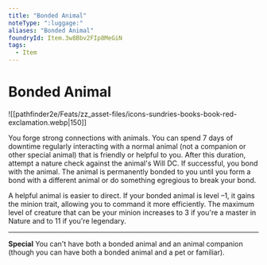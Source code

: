 ```yaml
---
title: "Bonded Animal"
noteType: ":luggage:"
aliases: "Bonded Animal"
foundryId: Item.3w8Bbv2FIp8MeGiN
tags:
  - Item
---
```


# Bonded Animal
![[pathfinder2e/Feats/zz_asset-files/icons-sundries-books-book-red-exclamation.webp|150]]

You forge strong connections with animals. You can spend 7 days of downtime regularly interacting with a normal animal (not a companion or other special animal) that is friendly or helpful to you. After this duration, attempt a nature check against the animal's Will DC. If successful, you bond with the animal. The animal is permanently bonded to you until you form a bond with a different animal or do something egregious to break your bond.

A helpful animal is easier to direct. If your bonded animal is level –1, it gains the minion trait, allowing you to command it more efficiently. The maximum level of creature that can be your minion increases to 3 if you're a master in Nature and to 11 if you're legendary.

* * *

**Special** You can't have both a bonded animal and an animal companion (though you can have both a bonded animal and a pet or familiar).
